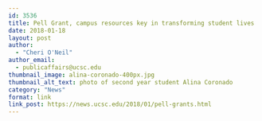```yaml
---
id: 3536
title: Pell Grant, campus resources key in transforming student lives
date: 2018-01-18
layout: post
author:
  - "Cheri O'Neil"
author_email:
  - publicaffairs@ucsc.edu
thumbnail_image: alina-coronado-400px.jpg
thumbnail_alt_text: photo of second year student Alina Coronado
category: "News"
format: link
link_post: https://news.ucsc.edu/2018/01/pell-grants.html
---
```

